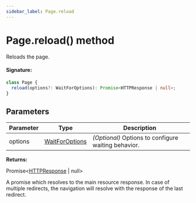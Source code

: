 ```yaml
---
sidebar_label: Page.reload
---
```


# Page.reload() method

Reloads the page.

#### Signature:

```typescript
class Page {
  reload(options?: WaitForOptions): Promise<HTTPResponse | null>;
}
```

## Parameters

| Parameter | Type                                            | Description                                         |
| --------- | ----------------------------------------------- | --------------------------------------------------- |
| options   | [WaitForOptions](./puppeteer.waitforoptions.md) | _(Optional)_ Options to configure waiting behavior. |

**Returns:**

Promise&lt;[HTTPResponse](./puppeteer.httpresponse.md) \| null&gt;

A promise which resolves to the main resource response. In case of multiple redirects, the navigation will resolve with the response of the last redirect.

